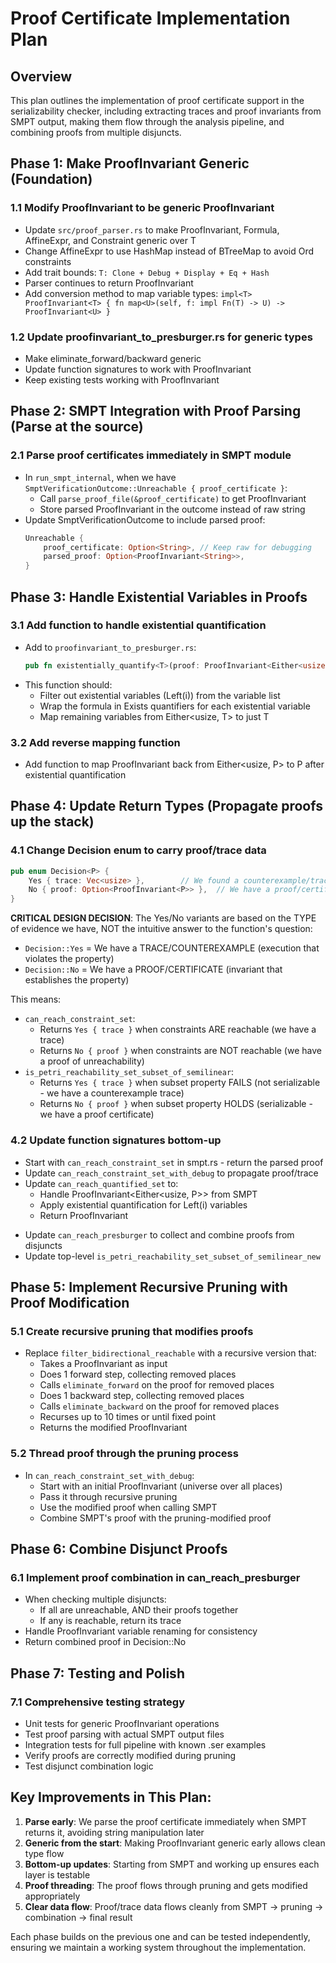 # Proof Certificate Implementation Plan

## Overview
This plan outlines the implementation of proof certificate support in the serializability checker, including extracting traces and proof invariants from SMPT output, making them flow through the analysis pipeline, and combining proofs from multiple disjuncts.

## Phase 1: Make ProofInvariant Generic (Foundation)

### 1.1 Modify ProofInvariant to be generic ProofInvariant<T>
- Update `src/proof_parser.rs` to make ProofInvariant, Formula, AffineExpr, and Constraint generic over T
- Change AffineExpr to use HashMap instead of BTreeMap to avoid Ord constraints
- Add trait bounds: `T: Clone + Debug + Display + Eq + Hash`
- Parser continues to return ProofInvariant<String>
- Add conversion method to map variable types: `impl<T> ProofInvariant<T> { fn map<U>(self, f: impl Fn(T) -> U) -> ProofInvariant<U> }`

### 1.2 Update proofinvariant_to_presburger.rs for generic types
- Make eliminate_forward/backward generic
- Update function signatures to work with ProofInvariant<T>
- Keep existing tests working with ProofInvariant<String>

## Phase 2: SMPT Integration with Proof Parsing (Parse at the source)

### 2.1 Parse proof certificates immediately in SMPT module
- In `run_smpt_internal`, when we have `SmptVerificationOutcome::Unreachable { proof_certificate }`:
  - Call `parse_proof_file(&proof_certificate)` to get ProofInvariant<String>
  - Store parsed ProofInvariant in the outcome instead of raw string
- Update SmptVerificationOutcome to include parsed proof:
  ```rust
  Unreachable {
      proof_certificate: Option<String>, // Keep raw for debugging
      parsed_proof: Option<ProofInvariant<String>>,
  }
  ```

## Phase 3: Handle Existential Variables in Proofs

### 3.1 Add function to handle existential quantification
- Add to `proofinvariant_to_presburger.rs`:
  ```rust
  pub fn existentially_quantify<T>(proof: ProofInvariant<Either<usize, T>>, existential_vars: &[usize]) -> ProofInvariant<T>
  ```
- This function should:
  - Filter out existential variables (Left(i)) from the variable list
  - Wrap the formula in Exists quantifiers for each existential variable
  - Map remaining variables from Either<usize, T> to just T

### 3.2 Add reverse mapping function
- Add function to map ProofInvariant back from Either<usize, P> to P after existential quantification

## Phase 4: Update Return Types (Propagate proofs up the stack)

### 4.1 Change Decision enum to carry proof/trace data
```rust
pub enum Decision<P> {
    Yes { trace: Vec<usize> },        // We found a counterexample/trace
    No { proof: Option<ProofInvariant<P>> },  // We have a proof/certificate
}
```

**CRITICAL DESIGN DECISION**: The Yes/No variants are based on the TYPE of evidence we have, NOT the intuitive answer to the function's question:
- `Decision::Yes` = We have a TRACE/COUNTEREXAMPLE (execution that violates the property)
- `Decision::No` = We have a PROOF/CERTIFICATE (invariant that establishes the property)

This means:
- `can_reach_constraint_set`: 
  - Returns `Yes { trace }` when constraints ARE reachable (we have a trace)
  - Returns `No { proof }` when constraints are NOT reachable (we have a proof of unreachability)
- `is_petri_reachability_set_subset_of_semilinear`:
  - Returns `Yes { trace }` when subset property FAILS (not serializable - we have a counterexample trace)
  - Returns `No { proof }` when subset property HOLDS (serializable - we have a proof certificate)

### 4.2 Update function signatures bottom-up
- Start with `can_reach_constraint_set` in smpt.rs - return the parsed proof
- Update `can_reach_constraint_set_with_debug` to propagate proof/trace
- Update `can_reach_quantified_set` to:
  - Handle ProofInvariant<Either<usize, P>> from SMPT
  - Apply existential quantification for Left(i) variables
  - Return ProofInvariant<P>
- Update `can_reach_presburger` to collect and combine proofs from disjuncts
- Update top-level `is_petri_reachability_set_subset_of_semilinear_new`

## Phase 5: Implement Recursive Pruning with Proof Modification

### 5.1 Create recursive pruning that modifies proofs
- Replace `filter_bidirectional_reachable` with a recursive version that:
  - Takes a ProofInvariant as input
  - Does 1 forward step, collecting removed places
  - Calls `eliminate_forward` on the proof for removed places
  - Does 1 backward step, collecting removed places  
  - Calls `eliminate_backward` on the proof for removed places
  - Recurses up to 10 times or until fixed point
  - Returns the modified ProofInvariant

### 5.2 Thread proof through the pruning process
- In `can_reach_constraint_set_with_debug`:
  - Start with an initial ProofInvariant (universe over all places)
  - Pass it through recursive pruning
  - Use the modified proof when calling SMPT
  - Combine SMPT's proof with the pruning-modified proof

## Phase 6: Combine Disjunct Proofs

### 6.1 Implement proof combination in can_reach_presburger
- When checking multiple disjuncts:
  - If all are unreachable, AND their proofs together
  - If any is reachable, return its trace
- Handle ProofInvariant variable renaming for consistency
- Return combined proof in Decision::No

## Phase 7: Testing and Polish

### 7.1 Comprehensive testing strategy
- Unit tests for generic ProofInvariant operations
- Test proof parsing with actual SMPT output files
- Integration tests for full pipeline with known .ser examples
- Verify proofs are correctly modified during pruning
- Test disjunct combination logic

## Key Improvements in This Plan:
1. **Parse early**: We parse the proof certificate immediately when SMPT returns it, avoiding string manipulation later
2. **Generic from the start**: Making ProofInvariant generic early allows clean type flow
3. **Bottom-up updates**: Starting from SMPT and working up ensures each layer is testable
4. **Proof threading**: The proof flows through pruning and gets modified appropriately
5. **Clear data flow**: Proof/trace data flows cleanly from SMPT → pruning → combination → final result

Each phase builds on the previous one and can be tested independently, ensuring we maintain a working system throughout the implementation.